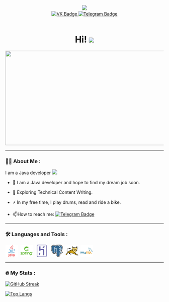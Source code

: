 
<div id="header" align="center">
  <img src="https://media.giphy.com/media/H8FP5CniGPbB4zFnRR/giphy.gif" width="100"/>
  <div id="badges">
  <a href="https://vk.com/not_true_no">
    <img src="https://img.shields.io/badge/Vkontakte-blue?style=for-the-badge&logo=vk&logoColor=white" alt="VK Badge"/>
  </a>
  <a href="https://t.me/rinat_zrz">
    <img src="https://img.shields.io/badge/Telegram-blue?style=for-the-badge&logo=telegram&logoColor=white" alt="Telegram Badge"/>
  </a>
</div>
  <img src="https://komarev.com/ghpvc/?username=RinatzZak&style=flat-square&color=blue" alt=""/>
  <h1>
  Hi!
  <img src="https://media.giphy.com/media/hvRJCLFzcasrR4ia7z/giphy.gif" width="30px"/>
</h1>
</div>

<div align="center">
  <img src="https://media.giphy.com/media/dWesBcTLavkZuG35MI/giphy.gif" width="600" height="300"/>
</div>

---

 ### :man_technologist: About Me :
I am a Java developer <img src="https://media.giphy.com/media/WUlplcMpOCEmTGBtBW/giphy.gif" width="30">

 - :telescope: I am a Java developer and hope to find my dream job soon.

 - :seedling: Exploring Technical Content Writing.

 - :zap: In my free time, I play drums, read and ride a bike.

 - :mailbox:How to reach me: [![Telegram Badge](https://img.shields.io/badge/-here-blue?style=flat&logo=Tlegram&logoColor=white)](https://t.me/rinat_zrz)
 
 ---
 
 ### :hammer_and_wrench: Languages and Tools :
 <div>
    <img src="https://github.com/devicons/devicon/blob/master/icons/java/java-original-wordmark.svg" title="Java" alt="Java" width="40" height="40"/>&nbsp;
    <img src="https://github.com/devicons/devicon/blob/master/icons/spring/spring-original-wordmark.svg" title="Spring" alt="Spring" width="40" height="40"/>&nbsp;
    <img src="https://github.com/devicons/devicon/blob/master/icons/heroku/heroku-original.svg" title="Heroku" alt="Heroku" width="40" height="40"/>&nbsp;
    <img src="https://github.com/devicons/devicon/blob/master/icons/postgresql/postgresql-original.svg" title="Postgresql" alt="Postgresql" width="40" height="40"/>&nbsp;
    <img src="https://github.com/devicons/devicon/blob/master/icons/tomcat/tomcat-original.svg" title="Tomcat" alt="Tomcat" width="40" height="40"/>&nbsp;
    <img src="https://github.com/devicons/devicon/blob/master/icons/mysql/mysql-original-wordmark.svg" title="MySQL"  alt="MySQL" width="40" height="40"/>&nbsp;

  <div/>

  ---

### :fire: My Stats :
  [![GitHub Streak](http://github-readme-streak-stats.herokuapp.com?user=RinatzZak&theme=dark&background=000000)](https://git.io/streak-stats)
  
  [![Top Langs](https://github-readme-stats.vercel.app/api/top-langs/?username=RinatzZak&layout=compact&theme=vision-friendly-dark)](https://github.com/anuraghazra/github-readme-stats)


